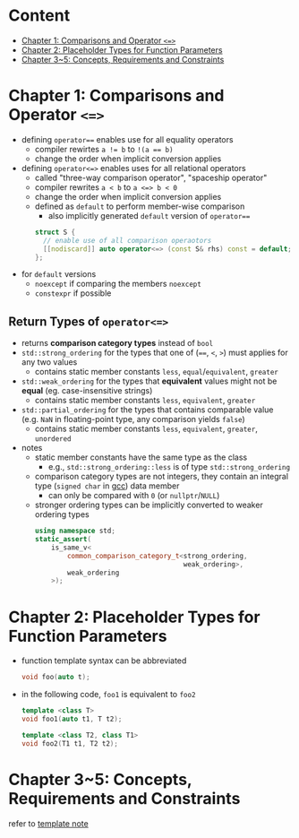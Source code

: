 # Content

- [Chapter 1: Comparisons and Operator `<=>`](#chapter-1-comparisons-and-operator)
- [Chapter 2: Placeholder Types for Function Parameters](#chapter-2-placeholder-types-for-function-parameters)
- [Chapter 3~5: Concepts, Requirements and Constraints](#chapter-35-concepts-requirements-and-constraints)

# Chapter 1: Comparisons and Operator `<=>`

- defining `operator==` enables use for all equality operators
    - compiler rewirtes `a != b` to `!(a == b)`
    - change the order when implicit conversion applies
- defining `operator<=>` enables uses for all relational operators
    - called "three-way comparison operator", "spaceship operator"
    - compiler rewrites `a < b` to `a <=> b < 0`
    - change the order when implicit conversion applies
    - defined as `default` to perform member-wise comparison
        - also implicitly generated `default` version of `operator==`
      ```cpp
      struct S {
        // enable use of all comparison operaotors
        [[nodiscard]] auto operator<=> (const S& rhs) const = default;
      };
      ```
- for `default` versions
    - `noexcept` if comparing the members `noexcept`
    - `constexpr` if possible

## Return Types of `operator<=>`

- returns __comparison category types__ instead of `bool`
- `std::strong_ordering` for the types that one of (`==`, `<`, `>`) must applies for any two values
    - contains static member constants `less`, `equal`/`equivalent`, `greater`
- `std::weak_ordering` for the types that __equivalent__ values might not be __equal__ (eg. case-insensitive strings)
    - contains static member constants `less`, `equivalent`, `greater`
- `std::partial_ordering` for the types that contains comparable value (e.g. `NaN` in floating-point type, any comparison yields `false`)
    - contains static member constants `less`, `equivalent`, `greater`, `unordered`
- notes
    - static member constants have the same type as the class
        - e.g., `std::strong_ordering::less` is of type `std::strong_ordering`
    - comparison category types are not integers, they contain an integral type (`signed char` in [gcc](https://github.com/gcc-mirror/gcc/blob/master/libstdc%2B%2B-v3/libsupc%2B%2B/compare)) data member
        - can only be compared with `0` (or `nullptr`/`NULL`)
    - stronger ordering types can be implicitly converted to weaker ordering types
        ```cpp
        using namespace std;
        static_assert(
            is_same_v<
                common_comparison_category_t<strong_ordering,
                                             weak_ordering>,
                weak_ordering
            >);
        ```

# Chapter 2: Placeholder Types for Function Parameters

- function template syntax can be abbreviated
    ```cpp
    void foo(auto t);
    ```
- in the following code, `foo1` is equivalent to `foo2`
    ```cpp
    template <class T>
    void foo1(auto t1, T t2);

    template <class T2, class T1>
    void foo2(T1 t1, T2 t2);
    ```

# Chapter 3~5: Concepts, Requirements and Constraints

refer to [template note](../cppcon/template/template.md)